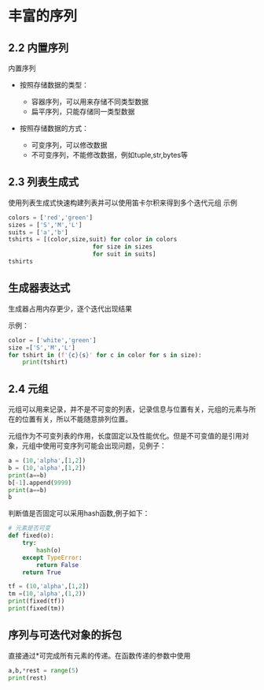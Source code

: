 # 丰富的序列

## 2.2 内置序列

内置序列

- 按照存储数据的类型：
  - 容器序列，可以用来存储不同类型数据
  - 扁平序列，只能存储同一类型数据

- 按照存储数据的方式：
  - 可变序列，可以修改数据
  - 不可变序列，不能修改数据，例如tuple,str,bytes等

## 2.3 列表生成式

使用列表生成式快速构建列表并可以使用笛卡尔积来得到多个迭代元组
示例

```python
colors = ['red','green']
sizes = ['S','M','L']
suits = ['a','b']
tshirts = [(color,size,suit) for color in colors 
                        for size in sizes
                        for suit in suits]
tshirts
```

## 生成器表达式

生成器占用内存更少，逐个迭代出现结果

示例：

```python
color = ['white','green']
size =['S','M','L']
for tshirt in (f'{c}{s}' for c in color for s in size):
    print(tshirt)
```

## 2.4 元组

元组可以用来记录，并不是不可变的列表，记录信息与位置有关，元组的元素与所在的位置有关，所以不能随意排列位置。

元组作为不可变列表的作用，长度固定以及性能优化。但是不可变值的是引用对象，元组中使用可变序列可能会出现问题，见例子：

```python
a = (10,'alpha',[1,2])
b = (10,'alpha',[1,2])
print(a==b)
b[-1].append(9999)
print(a==b)
b
```

判断值是否固定可以采用hash函数,例子如下：

```python
# 元素是否可变
def fixed(o):
    try:
        hash(o)
    except TypeError:
        return False
    return True

tf = (10,'alpha',[1,2])
tm =(10,'alpha',(1,2))
print(fixed(tf))
print(fixed(tm))
```

## 序列与可迭代对象的拆包

直接通过*可完成所有元素的传递。在函数传递的参数中使用

```python
a,b,*rest = range(5)
print(rest)
```
